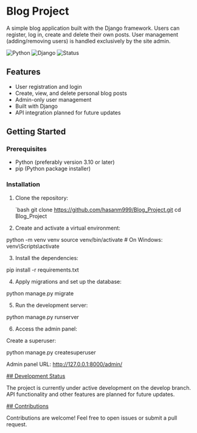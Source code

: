 # Blog Project

A simple blog application built with the Django framework. Users can register, log in, create and delete their own posts. User management (adding/removing users) is handled exclusively by the site admin.

![Python](https://img.shields.io/badge/Python-3.10+-blue)
![Django](https://img.shields.io/badge/Django-4.x-green)
![Status](https://img.shields.io/badge/status-developing-yellow)

## Features

- User registration and login
- Create, view, and delete personal blog posts
- Admin-only user management
- Built with Django
- API integration planned for future updates

## Getting Started

### Prerequisites

- Python (preferably version 3.10 or later)
- pip (Python package installer)

### Installation

1. Clone the repository:

   `bash
   git clone https://github.com/hasanm999/Blog_Project.git
   cd Blog_Project

2. Create and activate a virtual environment:

python -m venv venv
source venv/bin/activate  # On Windows: venv\Scripts\activate


3. Install the dependencies:

pip install -r requirements.txt


4. Apply migrations and set up the database:

python manage.py migrate


5. Run the development server:

python manage.py runserver


6. Access the admin panel:

Create a superuser:

python manage.py createsuperuser

Admin panel URL: http://127.0.0.1:8000/admin/




<u>## Development Status</u>

The project is currently under active development on the develop branch. API functionality and other features are planned for future updates.

<u>## Contributions</u>

Contributions are welcome! Feel free to open issues or submit a pull request.
